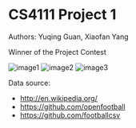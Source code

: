 # CS4111 Project 1

Authors: Yuqing Guan, Xiaofan Yang

Winner of the Project Contest

![image1](https://raw.githubusercontent.com/guanyuqing/EuropeanSoccer/master/1.png)
![image2](https://raw.githubusercontent.com/guanyuqing/EuropeanSoccer/master/2.png)
![image3](https://raw.githubusercontent.com/guanyuqing/EuropeanSoccer/master/3.png)

Data source:
  - http://en.wikipedia.org/
  - https://github.com/openfootball
  - https://github.com/footballcsv

